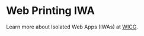 # Web Printing IWA

Learn more about Isolated Web Apps (IWAs) at [WICG](https://github.com/WICG/isolated-web-apps).
